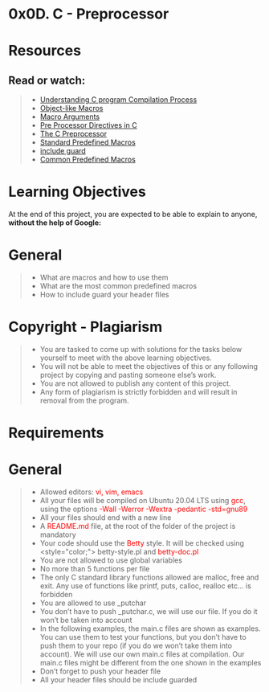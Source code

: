 # **0x0D. C - Preprocessor**
# **Resources**

## **Read or watch:**

>
> - <span style="color:red;">[Understanding C program Compilation Process](https://www.youtube.com/watch?v=eW5he5uFBNM) </span>
> - <span style="color:red;">[Object-like Macros](https://gcc.gnu.org/onlinedocs/gcc-5.1.0/cpp/Object-like-Macros.html#Object-like-Macros)</span>
> - <span style="color:red;">[Macro Arguments](https://gcc.gnu.org/onlinedocs/gcc-5.1.0/cpp/Macro-Arguments.html#Macro-Arguments)</span>
> - <span style="color:red;">[Pre Processor Directives in C](https://www.youtube.com/watch?v=X6HiYbY3Uak)</span>
> - <span style="color:red;">[ The C Preprocessor](https://www.cprogramming.com/tutorial/cpreprocessor.html)</span>
> - <span style="color:red;">[Standard Predefined Macros](https://gcc.gnu.org/onlinedocs/gcc-5.1.0/cpp/Standard-Predefined-Macros.html#Standard-Predefined-Macros)</span>
> - <span style="color:red;">[ include guard](https://en.wikipedia.org/wiki/Include_guard )</span>
> - <span style="color:red;">[Common Predefined Macros ](https://gcc.gnu.org/onlinedocs/gcc-5.1.0/cpp/Common-Predefined-Macros.html#Common-Predefined-Macros)</span>

# **Learning Objectives**
At the end of this project, you are expected to be able to explain to anyone, **without the help of Google:**

# **General**
>
> - What are macros and how to use them
> - What are the most common predefined macros
> - How to include guard your header files

# **Copyright - Plagiarism**

>
> - You are tasked to come up with solutions for the tasks below yourself to meet with the above learning objectives.
> - You will not be able to meet the objectives of this or any following project by copying and pasting someone else’s work.
> - You are not allowed to publish any content of this project.
> - Any form of plagiarism is strictly forbidden and will result in removal from the program.

# **Requirements**

# **General**

>
> - Allowed editors: <span style="color:red;">vi, vim, emacs</span>
> - All your files will be compiled on Ubuntu 20.04 LTS using <span style="color:red;">gcc</span>, using the options <span style="color:red;">-Wall -Werror -Wextra -pedantic -std=gnu89</span>
> - All your files should end with a new line
> - A <span style="color:red;"> README.md</span> file, at the root of the folder of the project is mandatory
> - Your code should use the<span style="color:red;"> Betty</span> style. It will be checked using <style="color;"> betty-style.pl</span> and <span style="color:red;"> betty-doc.pl </span>
> - You are not allowed to use global variables
> - No more than 5 functions per file
> - The only C standard library functions allowed are malloc, free and exit. Any use of functions like printf, puts, calloc, realloc etc… is forbidden
> - You are allowed to use _putchar
> - You don’t have to push _putchar.c, we will use our file. If you do it won’t be taken into account
> - In the following examples, the main.c files are shown as examples. You can use them to test your functions, but you don’t have to push them to your repo (if you do we won’t take them into account). We will use our own main.c files at compilation. Our main.c files might be different from the one shown in the examples
> - Don’t forget to push your header file
> - All your header files should be include guarded </span>
